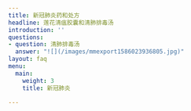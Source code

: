 ```yaml
---
title: 新冠肺炎药和处方
headline: 莲花清瘟胶囊和清肺排毒汤
introduction: ''
questions:
- question: 清肺排毒汤
  answer: "![](/images/mmexport1586023936805.jpg)"
layout: faq
menu:
  main:
    weight: 3
    title: 新冠肺炎

---
```

